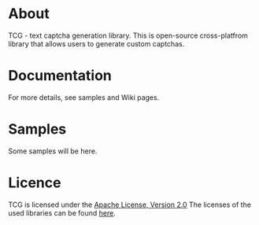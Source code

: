 # About
TCG - text captcha generation library. This is open-source cross-platfrom library that allows users to generate custom captchas.

# Documentation
For more details, see samples and Wiki pages.

# Samples
Some samples will be here.

# Licence
TCG is licensed under the [Apache License, Version 2.0](https://www.apache.org/licenses/LICENSE-2.0 "Apache License, Version 2.0")
The licenses of the used libraries can be found [here](https://github.com/Computr1x/TCG/blob/master/THIRD-PARTY-NOTICES.TXT).

